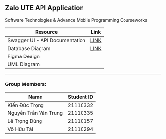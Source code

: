 ## Zalo UTE API Application

Software Technologies & Advance Mobile Programming Courseworks

| **Resource**        | **Link**                                                                                     |
|---------------------|----------------------------------------------------------------------------------------------|
| Swagger UI - API Documentation | [LINK](https://realtime-chat-app-api-tbaf.onrender.com/api-docs/) |
| Database Diagram    | [LINK](https://dbdiagram.io/d/ZaloUTE-66c6a9b4a346f9518cbd7113)                         |
| Figma Design        |  |
| UML Diagram        |  |


---

### Group Members:

| Name               | Student ID |
|--------------------|------------|
| Kiến Đức Trọng     | 21110332    |
| Nguyễn Trần Văn Trung | 21110335 |
| Lê Trọng Dũng      | 21110157    |
| Võ Hữu Tài         | 21110294    |
